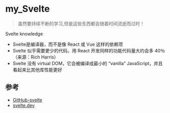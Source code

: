 # my_Svelte

>虽然要持续不断的学习,但是这些东西都会随着时间流逝而过时！

Svelte knowledge

- Svelte是编译器，而不是像 React 或 Vue 这样的依赖项
- Svelte 似乎需要更少的代码，用 React 开发同样的功能代码量大约会多 40％ （来源：Rich Harris）
- Svelte 没有 virtual DOM，它会被编译成最小的 “vanilla” JavaScript，并且看起来比其他库性能更好




## 参考
- [GitHub-svelte](https://github.com/sveltejs/svelte)
- [svelte.dev](https://svelte.dev/) 
